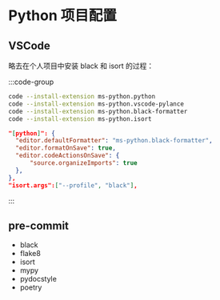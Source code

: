 # Python 项目配置

## VSCode

略去在个人项目中安装 black 和 isort 的过程：

:::code-group
```sh [一键安装]
code --install-extension ms-python.python
code --install-extension ms-python.vscode-pylance
code --install-extension ms-python.black-formatter
code --install-extension ms-python.isort
```

```json [保存自动格式化]
"[python]": {
  "editor.defaultFormatter": "ms-python.black-formatter",
  "editor.formatOnSave": true,
  "editor.codeActionsOnSave": {
      "source.organizeImports": true
  },
},
"isort.args":["--profile", "black"],
```
:::

## pre-commit

- black
- flake8
- isort
- mypy
- pydocstyle
- poetry

